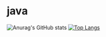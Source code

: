 # java

![Anurag's GitHub stats](https://github-readme-stats.vercel.app/api?username=Jeonghyeon-Ryu&show_icons=true&theme=tokyonight)
[![Top Langs](https://github-readme-stats.vercel.app/api/top-langs/?username=Jeonghyeon-Ryu&layout=compact)](https://github.com/anuraghazra/github-readme-stats)
